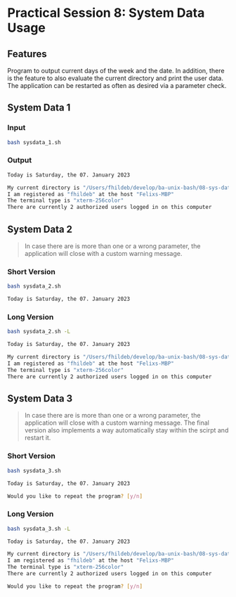 # Practical Session 8: System Data Usage

## Features

Program to output current days of the week and the date. In addition, there is the feature to also evaluate the current directory and print the user data. The application can be restarted as often as desired via a parameter check.

## System Data 1

### Input

```bash
bash sysdata_1.sh
```

### Output

```bash
Today is Saturday, the 07. January 2023

My current directory is "/Users/fhildeb/develop/ba-unix-bash/08-sys-data"
I am registered as "fhildeb" at the host "Felixs-MBP"
The terminal type is "xterm-256color"
There are currently 2 authorized users logged in on this computer
```

## System Data 2

> In case there are is more than one or a wrong parameter, the application will close with a custom warning message.

### Short Version

```bash
bash sysdata_2.sh
```

```bash
Today is Saturday, the 07. January 2023
```

### Long Version

```bash
bash sysdata_2.sh -L
```

```bash
Today is Saturday, the 07. January 2023

My current directory is "/Users/fhildeb/develop/ba-unix-bash/08-sys-data"
I am registered as "fhildeb" at the host "Felixs-MBP"
The terminal type is "xterm-256color"
There are currently 2 authorized users logged in on this computer
```

## System Data 3

> In case there are is more than one or a wrong parameter, the application will close with a custom warning message. The final version also implements a way automatically stay within the scirpt and restart it.

### Short Version

```bash
bash sysdata_3.sh
```

```bash
Today is Saturday, the 07. January 2023

Would you like to repeat the program? [y/n]
```

### Long Version

```bash
bash sysdata_3.sh -L
```

```bash
Today is Saturday, the 07. January 2023

My current directory is "/Users/fhildeb/develop/ba-unix-bash/08-sys-data"
I am registered as "fhildeb" at the host "Felixs-MBP"
The terminal type is "xterm-256color"
There are currently 2 authorized users logged in on this computer

Would you like to repeat the program? [y/n]
```
